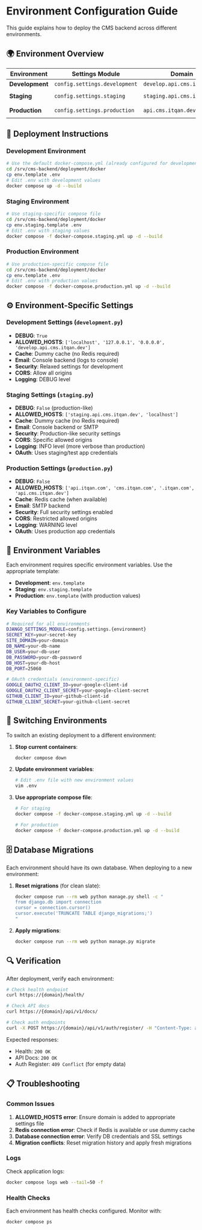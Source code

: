 # Environment Configuration Guide

This guide explains how to deploy the CMS backend across different environments.

## 🌍 Environment Overview

| Environment | Settings Module | Domain | Docker Compose File |
|-------------|----------------|---------|---------------------|
| **Development** | `config.settings.development` | `develop.api.cms.itqan.dev` | `docker-compose.yml` |
| **Staging** | `config.settings.staging` | `staging.api.cms.itqan.dev` | `docker-compose.staging.yml` |
| **Production** | `config.settings.production` | `api.cms.itqan.dev` | `docker-compose.production.yml` |

## 🚀 Deployment Instructions

### Development Environment

```bash
# Use the default docker-compose.yml (already configured for development)
cd /srv/cms-backend/deployment/docker
cp env.template .env
# Edit .env with development values
docker compose up -d --build
```

### Staging Environment

```bash
# Use staging-specific compose file
cd /srv/cms-backend/deployment/docker
cp env.staging.template .env
# Edit .env with staging values
docker compose -f docker-compose.staging.yml up -d --build
```

### Production Environment

```bash
# Use production-specific compose file
cd /srv/cms-backend/deployment/docker
cp env.template .env
# Edit .env with production values
docker compose -f docker-compose.production.yml up -d --build
```

## ⚙️ Environment-Specific Settings

### Development Settings (`development.py`)
- **DEBUG**: `True`
- **ALLOWED_HOSTS**: `['localhost', '127.0.0.1', '0.0.0.0', 'develop.api.cms.itqan.dev']`
- **Cache**: Dummy cache (no Redis required)
- **Email**: Console backend (logs to console)
- **Security**: Relaxed settings for development
- **CORS**: Allow all origins
- **Logging**: DEBUG level

### Staging Settings (`staging.py`)
- **DEBUG**: `False` (production-like)
- **ALLOWED_HOSTS**: `['staging.api.cms.itqan.dev', 'localhost']`
- **Cache**: Dummy cache (no Redis required)
- **Email**: Console backend or SMTP
- **Security**: Production-like security settings
- **CORS**: Specific allowed origins
- **Logging**: INFO level (more verbose than production)
- **OAuth**: Uses staging/test app credentials

### Production Settings (`production.py`)
- **DEBUG**: `False`
- **ALLOWED_HOSTS**: `['api.itqan.com', 'cms.itqan.com', '.itqan.com', 'api.cms.itqan.dev']`
- **Cache**: Redis cache (when available)
- **Email**: SMTP backend
- **Security**: Full security settings enabled
- **CORS**: Restricted allowed origins
- **Logging**: WARNING level
- **OAuth**: Uses production app credentials

## 🔑 Environment Variables

Each environment requires specific environment variables. Use the appropriate template:

- **Development**: `env.template`
- **Staging**: `env.staging.template`
- **Production**: `env.template` (with production values)

### Key Variables to Configure

```bash
# Required for all environments
DJANGO_SETTINGS_MODULE=config.settings.{environment}
SECRET_KEY=your-secret-key
SITE_DOMAIN=your-domain
DB_NAME=your-db-name
DB_USER=your-db-user
DB_PASSWORD=your-db-password
DB_HOST=your-db-host
DB_PORT=25060

# OAuth credentials (environment-specific)
GOOGLE_OAUTH2_CLIENT_ID=your-google-client-id
GOOGLE_OAUTH2_CLIENT_SECRET=your-google-client-secret
GITHUB_CLIENT_ID=your-github-client-id
GITHUB_CLIENT_SECRET=your-github-client-secret
```

## 🔄 Switching Environments

To switch an existing deployment to a different environment:

1. **Stop current containers**:
   ```bash
   docker compose down
   ```

2. **Update environment variables**:
   ```bash
   # Edit .env file with new environment values
   vim .env
   ```

3. **Use appropriate compose file**:
   ```bash
   # For staging
   docker compose -f docker-compose.staging.yml up -d --build
   
   # For production
   docker compose -f docker-compose.production.yml up -d --build
   ```

## 🗄️ Database Migrations

Each environment should have its own database. When deploying to a new environment:

1. **Reset migrations** (for clean slate):
   ```bash
   docker compose run --rm web python manage.py shell -c "
   from django.db import connection
   cursor = connection.cursor()
   cursor.execute('TRUNCATE TABLE django_migrations;')
   "
   ```

2. **Apply migrations**:
   ```bash
   docker compose run --rm web python manage.py migrate
   ```

## 🔍 Verification

After deployment, verify each environment:

```bash
# Check health endpoint
curl https://{domain}/health/

# Check API docs
curl https://{domain}/api/v1/docs/

# Check auth endpoints
curl -X POST https://{domain}/api/v1/auth/register/ -H "Content-Type: application/json" -d "{}"
```

Expected responses:
- Health: `200 OK`
- API Docs: `200 OK`
- Auth Register: `409 Conflict` (for empty data)

## 📋 Troubleshooting

### Common Issues

1. **ALLOWED_HOSTS error**: Ensure domain is added to appropriate settings file
2. **Redis connection error**: Check if Redis is available or use dummy cache
3. **Database connection error**: Verify DB credentials and SSL settings
4. **Migration conflicts**: Reset migration history and apply fresh migrations

### Logs

Check application logs:
```bash
docker compose logs web --tail=50 -f
```

### Health Checks

Each environment has health checks configured. Monitor with:
```bash
docker compose ps
```
